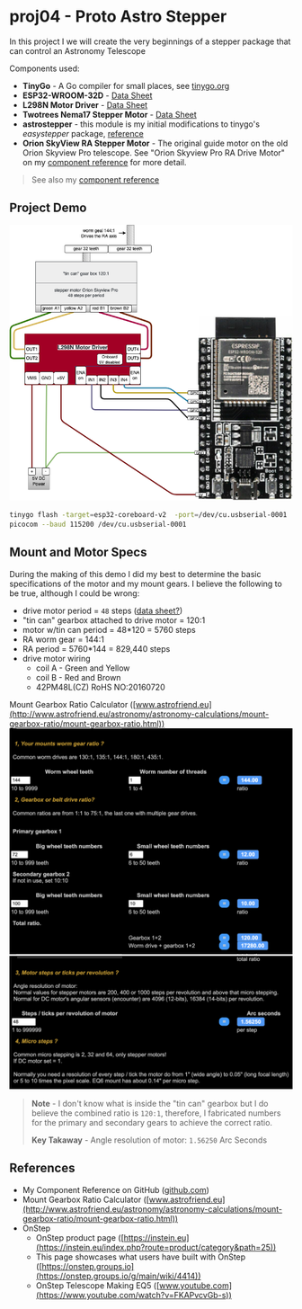 # proj04 - Proto Astro Stepper

In this project I we will create the very beginnings of a stepper package that can control an Astronomy Telescope

Components used:

* **TinyGo** - A Go compiler for small places, see [tinygo.org](https://tinygo.org/)
* **ESP32-WROOM-32D** - [Data Sheet](https://www.espressif.com/sites/default/files/documentation/esp32-wroom-32d_esp32-wroom-32u_datasheet_en.pdf)
* **L298N Motor Driver** - [Data Sheet](http%3A%2F%2Fwww.handsontec.com%2Fdataspecs%2FL298N%20Motor%20Driver.pdf)
* **Twotrees Nema17 Stepper Motor** - [Data Sheet](https://datasheetspdf.com/pdf/1328258/ETC/SM-17HS4023/1)
* **astrostepper** - this module is my initial modifications to tinygo's *easystepper*  package, [reference](https://pkg.go.dev/tinygo.org/x/drivers/easystepper)
* **Orion SkyView RA Stepper Motor** - The original guide motor on the old Orion Skyview Pro telescope. See "Orion Skyview Pro RA Drive Motor" on my [component reference](https://github.com/tonygilkerson/things#orion-skyview-pro-ra-drive-motor) for more detail.

> See also my [component reference](https://github.com/tonygilkerson/things#components)

## Project Demo

![setup](img/setup.drawio.png)

```bash
tinygo flash -target=esp32-coreboard-v2  -port=/dev/cu.usbserial-0001
picocom --baud 115200 /dev/cu.usbserial-0001
```

## Mount and Motor Specs

During the making of this demo I did my best to determine the basic specifications of the motor and my mount gears. I believe the following to be true, although I could be wrong:

* drive motor period = `48` steps ([data sheet?](http://www.motionking.com/Products/PM_Stepper_Motors/42PM_Stepper_Motor.htm))
* "tin can" gearbox attached to drive motor = 120:1
* motor w/tin can period = 48*120 = 5760 steps
* RA worm gear = 144:1
* RA period = 5760*144 = 829,440 steps
* drive motor wiring 
  * coil A - Green and Yellow
  * coil B - Red and Brown
  * 42PM48L(CZ) RoHS NO:20160720

Mount Gearbox Ratio Calculator ([www.astrofriend.eu](http://www.astrofriend.eu/astronomy/astronomy-calculations/mount-gearbox-ratio/mount-gearbox-ratio.html))
![gearbox1](img/gearbox1.png)
![gearbox2](img/gearbox2.png)
> **Note** - I don't know what is inside the "tin can" gearbox but I do believe the combined ratio is `120:1`, therefore, I fabricated numbers for the primary and secondary gears to achieve the correct ratio.
> 
> **Key Takaway** - Angle resolution of motor: `1.56250` Arc Seconds

## References

* My Component Reference on GitHub ([github.com](https://github.com/tonygilkerson/things#components))
* Mount Gearbox Ratio Calculator ([www.astrofriend.eu](http://www.astrofriend.eu/astronomy/astronomy-calculations/mount-gearbox-ratio/mount-gearbox-ratio.html))
* OnStep
  * OnStep product page ([https://instein.eu](https://instein.eu/index.php?route=product/category&path=25))
  * This page showcases what users have built with OnStep ([https://onstep.groups.io](https://onstep.groups.io/g/main/wiki/4414))
  * OnStep Telescope Making EQ5 ([www.youtube.com](https://www.youtube.com/watch?v=FKAPvcvGb-s))
